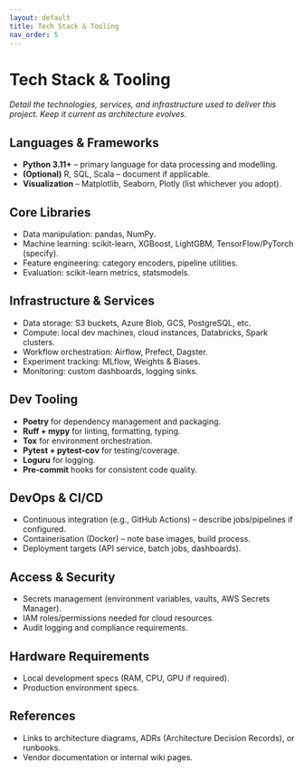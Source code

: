 ```yaml
---
layout: default
title: Tech Stack & Tooling
nav_order: 5
---
```


# Tech Stack & Tooling

_Detail the technologies, services, and infrastructure used to deliver this project. Keep it current as architecture evolves._

## Languages & Frameworks

- **Python 3.11+** – primary language for data processing and modelling.
- **(Optional)** R, SQL, Scala – document if applicable.
- **Visualization** – Matplotlib, Seaborn, Plotly (list whichever you adopt).

## Core Libraries

- Data manipulation: pandas, NumPy.
- Machine learning: scikit-learn, XGBoost, LightGBM, TensorFlow/PyTorch (specify).
- Feature engineering: category encoders, pipeline utilities.
- Evaluation: scikit-learn metrics, statsmodels.

## Infrastructure & Services

- Data storage: S3 buckets, Azure Blob, GCS, PostgreSQL, etc.
- Compute: local dev machines, cloud instances, Databricks, Spark clusters.
- Workflow orchestration: Airflow, Prefect, Dagster.
- Experiment tracking: MLflow, Weights & Biases.
- Monitoring: custom dashboards, logging sinks.

## Dev Tooling

- **Poetry** for dependency management and packaging.
- **Ruff + mypy** for linting, formatting, typing.
- **Tox** for environment orchestration.
- **Pytest + pytest-cov** for testing/coverage.
- **Loguru** for logging.
- **Pre-commit** hooks for consistent code quality.

## DevOps & CI/CD

- Continuous integration (e.g., GitHub Actions) – describe jobs/pipelines if configured.
- Containerisation (Docker) – note base images, build process.
- Deployment targets (API service, batch jobs, dashboards).

## Access & Security

- Secrets management (environment variables, vaults, AWS Secrets Manager).
- IAM roles/permissions needed for cloud resources.
- Audit logging and compliance requirements.

## Hardware Requirements

- Local development specs (RAM, CPU, GPU if required).
- Production environment specs.

## References

- Links to architecture diagrams, ADRs (Architecture Decision Records), or runbooks.
- Vendor documentation or internal wiki pages.

